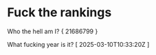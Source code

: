 # Fuck the rankings

Who the hell am I?
{ 21686799 }

What fucking year is it?
[ 2025-03-10T10:33:20Z ]
